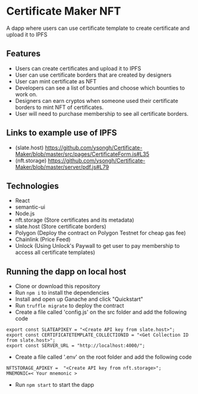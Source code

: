# Certificate Maker NFT
A dapp where users can use certificate template to create certificate and upload it to IPFS

## Features
- Users can create certificates and upload it to IPFS
- User can use certificate borders that are created by designers
- User can mint certificate as NFT
- Developers can see a list of bounties and choose which bounties to work on.
- Designers can earn cryptos when someone used their certificate borders to mint NFT of certificates.
- User will need to purchase membership to see all certificate borders.

## Links to example use of IPFS
- (slate.host) <https://github.com/ysongh/Certificate-Maker/blob/master/src/pages/CertificateForm.js#L35>
- (nft.storage) <https://github.com/ysongh/Certificate-Maker/blob/master/server/pdf.js#L79>

## Technologies
- React
- semantic-ui
- Node.js
- nft.storage (Store certificates and its metadata)
- slate.host (Store certificate borders)
- Polygon (Deploy the contract on Polygon Testnet for cheap gas fee)
- Chainlink (Price Feed)
- Unlock (Using Unlock's Paywall to get user to pay membership to access all certificate templates)

## Running the dapp on local host
- Clone or download this repository
- Run `npm i` to install the dependencies
- Install and open up Ganache and click "Quickstart"
- Run `truffle migrate` to deploy the contract
- Create a file called 'config.js' on the src folder and add the following code
```
export const SLATEAPIKEY = "<Create API key from slate.host>";
export const CERTIFICATETEMPLATE_COLLECTIONID = "<Get Collection ID from slate.host>";
export const SERVER_URL = "http://localhost:4000/";
```
- Create a file called '.env' on the root folder and add the following code
```
NFTSTORAGE_APIKEY =  "<Create API key from nft.storage>";
MNEMONIC=< Your mnemonic >
```
- Run `npm start` to start the dapp